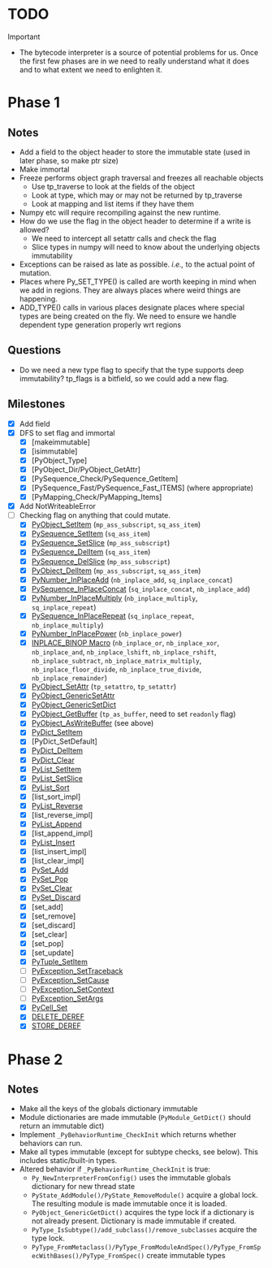 # TODO

> [!IMPORTANT]
> - The bytecode interpreter is a source of potential problems for us. Once the first few phases are in we need to really understand what it does and to what extent we need to enlighten it.

# Phase 1

## Notes

- Add a field to the object header to store the immutable state (used in later phase, so make ptr size)
- Make immortal
- Freeze performs object graph traversal and freezes all reachable objects
  * Use tp_traverse to look at the fields of the object
  * Look at type, which may or may not be returned by tp_traverse
  * Look at mapping and list items if they have them
- Numpy etc will require recompiling against the new runtime.
- How do we use the flag in the object header to determine if a write is allowed?
  * We need to intercept all setattr calls and check the flag
  * Slice types in numpy will need to know about the underlying objects immutability
- Exceptions can be raised as late as possible.  *i.e.,* to the actual point of mutation.
- Places where Py_SET_TYPE() is called are worth keeping in mind when we add in regions. They are always places where weird things are happening.
- ADD_TYPE() calls in various places designate places where special types are being created on the fly.
  We need to ensure we handle dependent type generation properly wrt regions



## Questions
- Do we need a new type flag to specify that the type supports deep immutability? tp_flags is a bitfield, so we could add a new flag.


## Milestones 
- [x] Add field
- [x] DFS to set flag and immortal
    - [x] [makeimmutable]
    - [x] [isimmutable]
    - [x] [PyObject_Type]
    - [x] [PyObject_Dir/PyObject_GetAttr]
    - [x] [PySequence_Check/PySequence_GetItem]
    - [x] [PySequence_Fast/PySequence_Fast_ITEMS] (where appropriate)
    - [x] [PyMapping_Check/PyMapping_Items]
- [x] Add NotWriteableError
- [ ] Checking flag on anything that could mutate.
    - [x] [PyObject_SetItem](Objects/abstract.c#L212) (`mp_ass_subscript`, `sq_ass_item`)
    - [x] [PySequence_SetItem](Objects/abstract.c#1913) (`sq_ass_item`)
    - [x] [PySequence_SetSlice](Objects/abstract.c#L1981) (`mp_ass_subscript`)
    - [x] [PySequence_DelItem](Objects/abstract.c#L1948) (`sq_ass_item`)
    - [x] [PySequence_DelSlice](Objects/abstract.c#L2004) (`mp_ass_subscript`)
    - [x] [PyObject_DelItem](Objects/abstract.c#L246) (`mp_ass_subscript`, `sq_ass_item`)
    - [x] [PyNumber_InPlaceAdd](Objects/abstract.c#L1248) (`nb_inplace_add`, `sq_inplace_concat`)
    - [x] [PySequence_InPlaceConcat](Objects/abstract.c#L1800) (`sq_inplace_concat`, `nb_inplace_add`)
    - [x] [PyNumber_InPlaceMultiply](Objects/abstract.c#L1273) (`nb_inplace_multiply`, `sq_inplace_repeat`)
    - [x] [PySequence_InPlaceRepeat](Objects/abstract.c#L1829) (`sq_inplace_repeat`, `nb_inplace_multiply`)
    - [x] [PyNumber_InPlacePower](Objects/abstract.c#L1302) (`nb_inplace_power`)
    - [x] [INPLACE_BINOP Macro](Objects/abstract.c#L1233) (`nb_inplace_or`, `nb_inplace_xor`, `nb_inplace_and`, `nb_inplace_lshift`, `nb_inplace_rshift`, `nb_inplace_subtract`, `nb_inplace_matrix_multiply`, `nb_inplace_floor_divide`, `nb_inplace_true_divide`, `nb_inplace_remainder`)
    - [x] [PyObject_SetAttr](Objects/object.c#L1162) (`tp_setattro`, `tp_setattr`)
    - [x] [PyObject_GenericSetAttr](Objects/object.c#L1619)
    - [x] [PyObject_GenericSetDict](Objects/object.c#L1625)
    - [x] [PyObject_GetBuffer](Objects/abstract.c#L382) (`tp_as_buffer`, need to set `readonly` flag)
    - [x] [PyObject_AsWriteBuffer](Objects/abstract.c#L355) (see above)
    - [x] [PyDict_SetItem](Objects/dictobject.c#L1877)
    - [x] [PyDict_SetDefault]
    - [x] [PyDict_DelItem](Objects/dictobject.c#L1972)
    - [x] [PyDict_Clear](Objects/dictobject.c#L2063)
    - [x] [PyList_SetItem](Objects/listobject.c#L272)
    - [x] [PyList_SetSlice](Objects/listobject.c#L730)
    - [x] [PyList_Sort](Objects/listobject.c#L2516)
    - [x] [list_sort_impl]
    - [x] [PyList_Reverse](Objects/listobject.c#L2545)
    - [x] [list_reverse_impl]
    - [x] [PyList_Append](Objects/listobject.c#L340)
    - [x] [list_append_impl]
    - [x] [PyList_Insert](Objects/listobject.c#316)
    - [x] [list_insert_impl]
    - [x] [list_clear_impl]
    - [x] [PySet_Add](Objects/setobject.c#L2319)
    - [x] [PySet_Pop](Objects/setobject.c#L2346)
    - [x] [PySet_Clear](Objects/setobject.c#L2289)
    - [x] [PySet_Discard](Objects/setobject.c#L2309)
    - [x] [set_add]
    - [x] [set_remove]
    - [x] [set_discard]
    - [x] [set_clear]
    - [x] [set_pop]
    - [x] [set_update]
    - [x] [PyTuple_SetItem](Objects/tupleobject.c#L113)
    - [ ] [PyException_SetTraceback](Objects/exceptions.c#L387)
    - [ ] [PyException_SetCause](Objects/exceptions.c#L401)
    - [ ] [PyException_SetContext](Objects/exceptions.c#L417)
    - [ ] [PyException_SetArgs](Objects/exceptions.c#L430)
    - [x] [PyCell_Set](Objects/cellobject.c#L63)
    - [x] [DELETE_DEREF](Python/bytecodes.c)
    - [x] [STORE_DEREF](Python/bytecodes.c)

# Phase 2

## Notes
- Make all the keys of the globals dictionary immutable
- Module dictionaries are made immutable (`PyModule_GetDict()` should return an immutable dict)
- Implement `_PyBehaviorRuntime_CheckInit` which returns whether behaviors can run.
- Make all types immutable (except for subtype checks, see below). This includes static/built-in types.
- Altered behavior if `_PyBehaviorRuntime_CheckInit` is true:
  * `Py_NewInterpreterFromConfig()` uses the immutable globals dictionary for new thread state
  * `PyState_AddModule()/PyState_RemoveModule()` acquire a global lock. The resulting module is made immutable once it is loaded.
  * `PyObject_GenericGetDict()` acquires the type lock if a dictionary is not already present. Dictionary is made immutable if created.
  * `PyType_IsSubtype()/add_subclass()/remove_subclasses` acquire the type lock.
  * `PyType_FromMetaclass()/PyType_FromModuleAndSpec()/PyType_FromSpecWithBases()/PyType_FromSpec()` create immutable types
